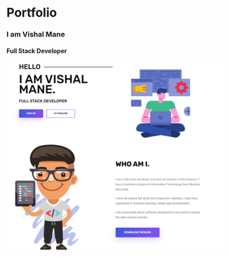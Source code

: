 # Portfolio

### I am Vishal Mane 
#### Full Stack Developer

<img src='img/readme_first.png' alt='about_me'>
<img src='img/readme_2nd.png'>